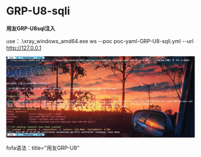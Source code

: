 # GRP-U8-sqli

**用友GRP-U8sql注入**

use：.\xray_windows_amd64.exe ws --poc poc-yaml-GRP-U8-sqli.yml --url http://127.0.0.1

![image-20230617212745607](https://github.com/via-labs/poc-yaml-GRP-U8-sqli/blob/main/Snipaste_2023-06-17_21-45-55.png)



fofa语法：title="用友GRP-U8"

